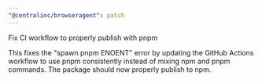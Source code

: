 ```yaml
---
"@centralinc/browseragent": patch
---
```


Fix CI workflow to properly publish with pnpm

This fixes the "spawn pnpm ENOENT" error by updating the GitHub Actions workflow to use pnpm consistently instead of mixing npm and pnpm commands. The package should now properly publish to npm.
